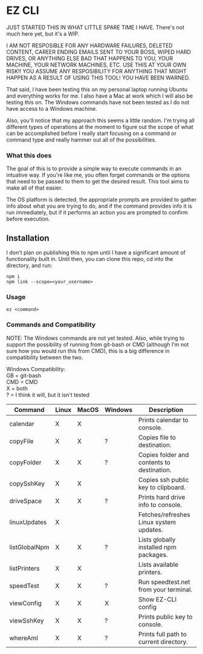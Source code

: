 # EZ CLI

JUST STARTED THIS IN WHAT LITTLE SPARE TIME I HAVE. There's not much here yet, but it's a WIP.

I AM NOT RESPOSIBLE FOR ANY HARDWARE FAILURES, DELETED CONTENT, CAREER ENDING EMAILS SENT TO YOUR BOSS, WIPED HARD DRIVES, OR ANYTHING ELSE BAD THAT HAPPENS TO YOU, YOUR MACHINE, YOUR NETWORK MACHINES, ETC. USE THIS AT YOUR OWN RISK!! YOU ASSUME ANY RESPOSIBILITY FOR ANYTHING THAT MIGHT HAPPEN AS A RESULT OF USING THIS TOOL! YOU HAVE BEEN WARNED.

That said, I have been testing this on my personal laptop running Ubuntu and everything works for me. I also have a Mac at work which I will also be testing this on. The Windows commands have not been tested as I do not have access to a Windows machine.

Also, you'll notice that my approach this seems a little random. I'm trying all different types of operations at the moment to figure out the scope of what can be accomplished before I really start focusing on a command or command type and really hammer out all of the possibilities.

### What this does
The goal of this is to provide a simple way to execute commands in an intuative way. If you're like me, you often forget commands or the options that need to be passed to them to get the desired result. This tool aims to make all of that easier.

The OS platform is detected, the appropriate prompts are provided to gather info about what you are trying to do, and if the command provides info it is run immediately, but if it performs an action you are prompted to confirm before execution.


## Installation
I don't plan on publishing this to npm until I have a significant amount of functionality built in. Until then, you can clone this repo, cd into the directory, and run:
```
npm i
npm link --scope=<your_username>
```

### Usage
```
ez <command>
```

### Commands and Compatibility

NOTE: The Windows commands are not yet tested. Also, while trying to support the possibility of running from git-bash or CMD (although I'm not sure how you would run this from CMD), this is a big difference in compatibility between the two.

Windows Compatibility:<br>
GB = git-bash<br>
CMD = CMD<br>
X = both<br>
? = I think it will, but it isn't tested

|Command      |Linux | MacOS | Windows | Description                               |
|-------------|------|-------|---------|-------------------------------------------|
|calendar     |  X   |   X   |         | Prints calendar to console.               |
|copyFile     |  X   |   X   |    ?    | Copies file to destination.               |
|copyFolder   |  X   |   X   |    ?    | Copies folder and contents to destination.|
|copySshKey   |  X   |   X   |         | Copies ssh public key to clipboard.       |
|driveSpace   |  X   |   X   |    ?    | Prints hard drive info to console.        |
|linuxUpdates |  X   |       |         | Fetches/refreshes Linux system updates.   |
|listGlobalNpm|  X   |   X   |    ?    | Lists globally installed npm packages.    |
|listPrinters |  X   |   X   |         | Lists available printers.                 |
|speedTest    |  X   |   X   |    ?    | Run speedtest.net from your terminal.     |
|viewConfig   |  X   |   X   |    X    | Show EZ-CLI config                        |
|viewSshKey   |  X   |   X   |    ?    | Prints public key to console.             |
|whereAmI     |  X   |   X   |    ?    | Prints full path to current directory.    |

